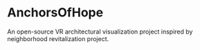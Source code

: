 # AnchorsOfHope
An open-source VR architectural visualization project inspired by neighborhood revitalization project.
